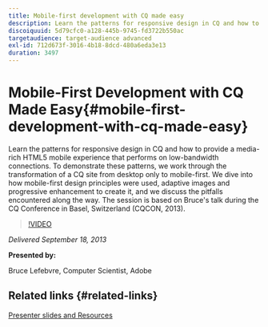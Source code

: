 ```yaml
---
title: Mobile-first development with CQ made easy
description: Learn the patterns for responsive design in CQ and how to provide a media-rich HTML5 mobile experience that performs on low-bandwidth connections. To demonstrate these patterns, we work through the transformation of a CQ site from desktop only to mobile-first. We dive into how mobile-first design principles were used, adaptive images and progressive enhancement to create it, and we discuss the pitfalls encountered along the way. The session is based on Bruce's talk during the CQ Conference in Basel, Switzerland (CQCON, 2013).
discoiquuid: 5d79cfc0-a128-445b-9745-fd3722b550ac
targetaudience: target-audience advanced
exl-id: 712d673f-3016-4b18-8dcd-480a6eda3e13
duration: 3497
---
```

# Mobile-First Development with CQ Made Easy{#mobile-first-development-with-cq-made-easy}

Learn the patterns for responsive design in CQ and how to provide a media-rich HTML5 mobile experience that performs on low-bandwidth connections. To demonstrate these patterns, we work through the transformation of a CQ site from desktop only to mobile-first. We dive into how mobile-first design principles were used, adaptive images and progressive enhancement to create it, and we discuss the pitfalls encountered along the way. The session is based on Bruce's talk during the CQ Conference in Basel, Switzerland (CQCON, 2013). 

>[!VIDEO](https://video.tv.adobe.com/v/19572/?quality=9)

*Delivered September 18, 2013*

**Presented by:**

Bruce Lefebvre, Computer Scientist, Adobe

## Related links {#related-links}

[Presenter slides and Resources](https://brucelefebvre.com/blog/2013/09/18/cq-gems-mobile-first-development/)
